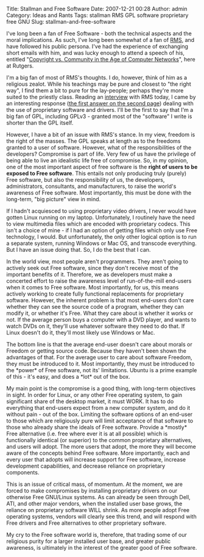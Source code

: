Title: Stallman and Free Software
Date: 2007-12-21 00:28
Author: admin
Category: Ideas and Rants
Tags: stallman RMS GPL software proprietary free GNU
Slug: stallman-and-free-software

I've long been a fan of Free Software - both the technical aspects and
the moral implications. As such, I've long been
<span style="font-size:100%;">some</span>what of a fan of [RMS][], and
have followed his public persona. I've had the experience of
<span style="font-size:100%;">exchanging short emails with him, and was
lucky enough to attend a speech of his, entitled
"</span>[<span style="font-size:100%;">Copyright vs. Community in the
Age of Computer Networks</span>][]<span style="font-size:100%;">", here
at Rutgers.

I'm a big fan of most of RMS's thoughts. I do, however, think of him as
a religious zealot. While his teachings may be pure and closest to "the
right way", I find them a bit to pure for the lay-people; perhaps
they're more suited to the priestly class. Reading an [interview][] with
RMS today, I came by an interesting response ([the first answer on the
second page][]) dealing with the use of proprietary software and
drivers. I'll be the first to say that I'm a big fan of GPL, including
GPLv3 - granted most of the "software" I write is shorter than the GPL
itself.

However, I have a bit of an issue with RMS's stance. In my view, freedom
is the right of the masses. The GPL speaks at length as to the freedoms
granted to a user of software. However, what of the responsibilities of
the developers? Compromise is part of life. Very few of us have the
privilege of being able to live an idealistic life free of compromise.
So, in my opinion, one of the most important aspect of free software is
the <span style="font-weight: bold;">right of users to be exposed to
Free software</span>. This entails not only producing truly (purely)
Free software, but also the responsibility of us, the developers,
administrators, consultants, and manufacturers, to raise the world's
awareness of Free software. Most importantly, this must be done with the
long-term, "big picture" view in mind.

If I hadn't acquiesced to using proprietary video drivers, I never would
have gotten Linux running on my laptop. Unfortunately, I routinely have
the need to view multimedia files which are encoded with proprietary
codecs. This isn't a choice of mine - if I had an option of getting
files which only use Free technology, I would. But unfortunately, the
only other logical option is to run a separate system, running Windows
or Mac OS, and transcode everything. But I have an issue doing that. So,
I do the best that I can.

In the world view, most people aren't programmers. They aren't going to
actively seek out Free software, since they don't receive most of the
important benefits of it. Therefore, we as developers must make a
concerted effort to raise the awareness level of run-of-the-mill
end-users when it comes to Free software. Most importantly, for us, this
means actively working to create fully functional replacements for
proprietary software. However, the inherent problem is that most
end-users don't care whether they can see the source code of a program,
whether they can modify it, or whether it's Free. What they care about
is whether it works or not. If the average person buys a computer with a
DVD player, and wants to watch DVDs on it, they'll use whatever software
they need to do that. If Linux doesn't do it, they'll most likely use
Windows or Mac.

The bottom line is that the average end-user doesn't care about morals
or Freedom or getting source code. Because they haven't been shown the
advantages of that. For the average user to care about software Freedom,
they must be introduced to it. Most importantly, they must be introduced
to the \*power\* of Free software, not its' limitations. Ubuntu is a
prime example of this - it's easy, and does a \*lot\* out of the box.

My main point is the compromise is a good thing, with long-term
objectives in sight. In order for Linux, or any other Free operating
system, to gain significant share of the desktop market, it must WORK.
It has to do everything that end-users expect from a new computer
system, and do it without pain - out of the box. Limiting the software
options of an end-user to those which are religiously pure will limit
acceptance of that software to those who already share the ideals of
Free software. Provide a \*mostly\* Free alternative (i.e. free where
ever it is at all possible) which is functionally identical (or
superior) to the common proprietary alternatives, and users will adopt.
The more users that adopt, the more they will become aware of the
concepts behind Free software. More importantly, each and every user
that adopts will increase support for Free software, increase
development capabilities, and decrease reliance on proprietary
components.

This is an issue of critical mass, of momentum. At the moment, we are
forced to make compromises by installing proprietary drivers on our
otherwise Free GNU/Linux systems. As can already be seen through Dell,
ATI, and other major vendors, when the installed user base grows, the
reliance on proprietary software WILL shrink. As more people adopt Free
operating systems, vendors will clearly see this trend, and will respond
with Free drivers and Free alternatives to other proprietary software.

My cry to the Free software world is, therefore, that trading some of
our religious purity for a larger installed user base, and greater
public awareness, is ultimately in the interest of the greater good of
Free software.  
</span>

  [RMS]: http://www.stallman.org
  [<span style="font-size:100%;">Copyright vs. Community in the Age of
  Computer Networks</span>]: http://www.fsf.org/events/rmsspeechrutgers/view
  [interview]: http://itmanagement.earthweb.com/cnews/article.php/3717476
  [the first answer on the second page]: http://itmanagement.earthweb.com/cnews/article.php/12035_3717476_2
